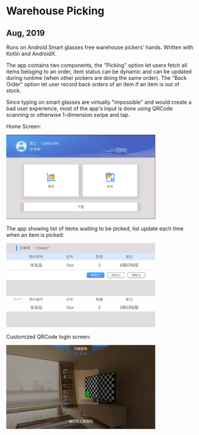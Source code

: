 # Warehouse Picking
## Aug, 2019

Runs on Android Smart glasses free warehouse pickers' hands. Written with Kotlin and AndroidX.

The app contains two components, the "Picking" option let users fetch all items beloging to an order, item status can be dynamic and can be updated during runtime (when other pickers are doing the same order). The "Back Order" option let user record back orders of an item if an item is out of stock.

Since typing on smart glasses are virtually "impossible" and would create a bad user experience, most of the app's input is done using QRCode scanning or otherwise 1-dimension swipe and tap.

Home Screen:

<img src="img/warehouse-main.png" width="400">

The app showing list of items waiting to be picked, list update each time when an item is picked:

<img src="img/warehouse-pick.png" width="400">

Customized QRCode login screen:

<img src="img/warehouse-scan.png" width="400">
